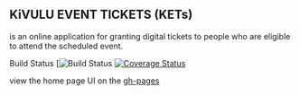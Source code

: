 ## KiVULU EVENT TICKETS (KETs)
is an online application for granting digital tickets to people who are
eligible to attend the scheduled event.

Build Status
[![Build Status](https://travis-ci.com/Kasulejoseph/Ticket-App.svg?branch=develop)
[![Coverage Status](https://coveralls.io/repos/github/Kasulejoseph/Ticket-App/badge.svg?branch=master)](https://coveralls.io/github/Kasulejoseph/Ticket-App?branch=master)

view the home page UI on the [gh-pages](https://kasulejoseph.github.io/Ticket-App/)

